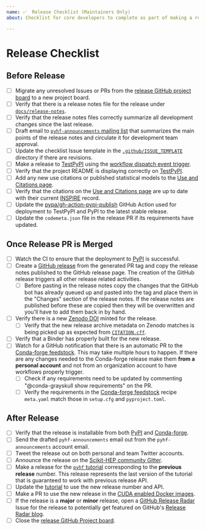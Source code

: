 ```yaml
---
name: ✅  Release Checklist (Maintainers Only)
about: Checklist for core developers to complete as part of making a release

---
```

# Release Checklist

## Before Release

* [ ] Migrate any unresolved Issues or PRs from the [release GitHub project board](https://github.com/scikit-hep/pyhf/projects/) to a new project board.
* [ ] Verify that there is a release notes file for the release under [``docs/release-notes``](https://github.com/scikit-hep/pyhf/tree/master/docs/release-notes).
* [ ] Verify that the release notes files correctly summarize all development changes since the last release.
* [ ] Draft email to [``pyhf-announcements`` mailing list](https://groups.google.com/group/pyhf-announcements/subscribe) that summarizes the main points of the release notes and circulate it for development team approval.
* [ ] Update the checklist Issue template in the [``.github/ISSUE_TEMPLATE``](https://github.com/scikit-hep/pyhf/tree/master/.github/ISSUE_TEMPLATE) directory if there are revisions.
* [ ] Make a release to [TestPyPI][TestPyPI_pyhf] using the [workflow dispatch event trigger](https://github.com/scikit-hep/pyhf/actions/workflows/publish-package.yml).
* [ ] Verify that the project README is displaying correctly on [TestPyPI][TestPyPI_pyhf].
* [ ] Add any new use citations or published statistical models to the [Use and Citations page][citations_page].
* [ ] Verify that the citations on the [Use and Citations page][citations_page] are up to date with their current [INSPIRE](https://inspirehep.net/) record.
* [ ] Update the [pypa/gh-action-pypi-publish](https://github.com/pypa/gh-action-pypi-publish) GitHub Action used for deployment to TestPyPI and PyPI to the latest stable release.
* [ ] Update the ``codemeta.json`` file in the release PR if its requirements have updated.

[TestPyPI_pyhf]: https://test.pypi.org/project/pyhf/
[citations_page]: https://scikit-hep.org/pyhf/citations.html

## Once Release PR is Merged

* [ ] Watch the CI to ensure that the deployment to [PyPI](https://pypi.org/project/pyhf/) is successful.
* [ ] Create a [GitHub release](https://github.com/scikit-hep/pyhf/releases) from the generated PR tag and copy the release notes published to the GitHub release page. The creation of the GitHub release triggers all other release related activities.
   - [ ] Before pasting in the release notes copy the changes that the GitHub bot has already queued up and pasted into the tag and place them in the "Changes" section of the release notes. If the release notes are published before these are copied then they will be overwritten and you'll have to add them back in by hand.
* [ ] Verify there is a new [Zenodo DOI](https://doi.org/10.5281/zenodo.1169739) minted for the release.
   - [ ] Verify that the new release archive metadata on Zenodo matches is being picked up as expected from [`CITATION.cff`](https://github.com/scikit-hep/pyhf/blob/master/CITATION.cff).
* [ ] Verify that a Binder has properly built for the new release.
* [ ] Watch for a GitHub notification that there is an automatic PR to the [Conda-forge feedstock](https://github.com/conda-forge/pyhf-feedstock). This may take multiple hours to happen. If there are any changes needed to the Conda-forge release make them **from a personal account** and not from an organization account to have workflows properly trigger.
   - [ ] Check if any requirements need to be updated by commenting "@conda-grayskull show requirements" on the PR.
   - [ ] Verify the requirements in the [Conda-forge feedstock](https://github.com/conda-forge/pyhf-feedstock) recipe `meta.yaml` match those in `setup.cfg` and `pyproject.toml`.

## After Release

* [ ] Verify that the release is installable from both [PyPI](https://pypi.org/project/pyhf/) and [Conda-forge](https://github.com/conda-forge/pyhf-feedstock).
* [ ] Send the drafted ``pyhf-announcements`` email out from the ``pyhf-announcements`` account email.
* [ ] Tweet the release out on both personal and team Twitter accounts.
* [ ] Announce the release on the [Scikit-HEP community Gitter](https://gitter.im/Scikit-HEP/community).
* [ ] Make a release for the [`pyhf` tutorial](https://github.com/pyhf/pyhf-tutorial/releases) corresponding to the **previous release** number. This release represents the last version of the tutorial that is guaranteed to work with previous release API.
* [ ] Update the [tutorial](https://github.com/pyhf/pyhf-tutorial) to use the new release number and API.
* [ ] Make a PR to use the new release in the [CUDA enabled Docker images](https://github.com/pyhf/cuda-images).
* [ ] If the release is a **major** or **minor** release, open a [GitHub Release Radar](https://github.com/github/release-radar) Issue for the release to potentially get featured on GitHub's [Release Radar blog](https://github.blog/?s=release+radar).
* [ ] Close the [release GitHub Project board](https://github.com/scikit-hep/pyhf/projects/).
